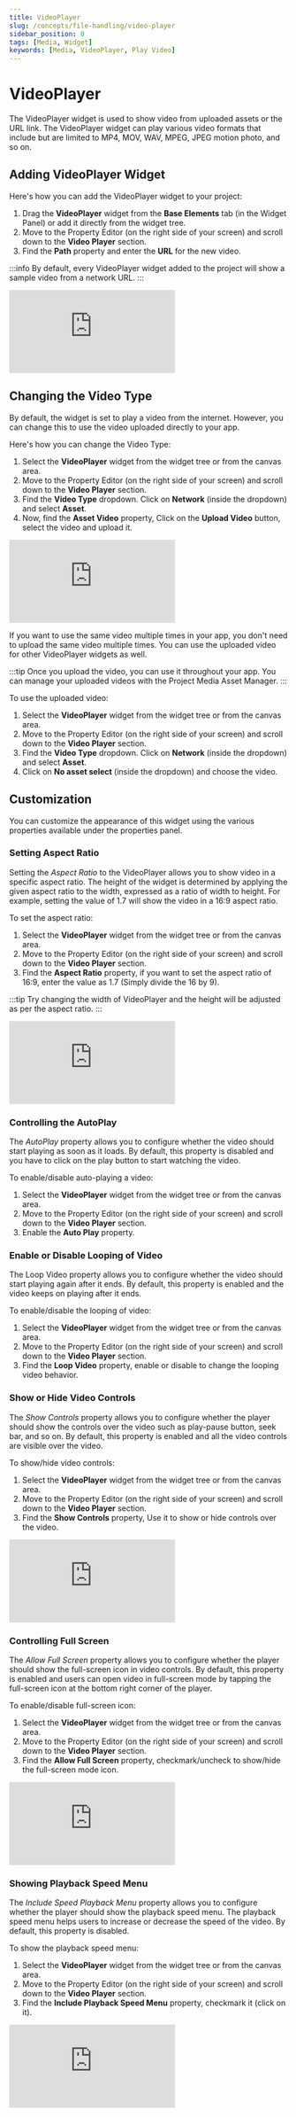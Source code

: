 ```yaml
---
title: VideoPlayer
slug: /concepts/file-handling/video-player
sidebar_position: 0
tags: [Media, Widget]
keywords: [Media, VideoPlayer, Play Video]
---
```


# VideoPlayer

The VideoPlayer widget is used to show video from uploaded assets or the URL link. The VideoPlayer widget can play various video formats that include but are limited to MP4, MOV, WAV, MPEG, JPEG motion photo, and so on.

## Adding VideoPlayer Widget

Here's how you can add the VideoPlayer widget to your project:

1. Drag the **VideoPlayer** widget from the **Base Elements** tab (in the Widget Panel) or add it directly from the widget tree.
2. Move to the Property Editor (on the right side of your screen) and scroll down to the **Video Player** section.
3. Find the **Path** property and enter the **URL** for the new video.

:::info
By default, every VideoPlayer widget added to the project will show a sample video from a network URL.
:::

<div style={{
    position: 'relative',
    paddingBottom: 'calc(56.67989417989418% + 41px)', // Keeps the aspect ratio and additional padding
    height: 0,
    width: '100%'}}>
    <iframe 
        src="https://demo.arcade.software/nHAgkrH8h6iYcJztASwU?embed&show_copy_link=true"
        title=""
        style={{
            position: 'absolute',
            top: 0,
            left: 0,
            width: '100%',
            height: '100%',
            colorScheme: 'light'
        }}
        frameborder="0"
        loading="lazy"
        webkitAllowFullScreen
        mozAllowFullScreen
        allowFullScreen
        allow="clipboard-write">
    </iframe>
</div>
<p></p>

## Changing the Video Type

By default, the widget is set to play a video from the internet. However, you can change this to use the video uploaded directly to your app.

Here's how you can change the Video Type:

1. Select the **VideoPlayer** widget from the widget tree or from the canvas area.
2. Move to the Property Editor (on the right side of your screen) and scroll down to the **Video Player** section.
3. Find the **Video Type** dropdown. Click on **Network** (inside the dropdown) and select **Asset**.
4. Now, find the **Asset Video** property, Click on the **Upload Video** button, select the video and upload it.

<div style={{
    position: 'relative',
    paddingBottom: 'calc(56.67989417989418% + 41px)', // Keeps the aspect ratio and additional padding
    height: 0,
    width: '100%'}}>
    <iframe 
        src="https://demo.arcade.software/ojeirHeMPqSHS5VNoHcu?embed&show_copy_link=true"
        title=""
        style={{
            position: 'absolute',
            top: 0,
            left: 0,
            width: '100%',
            height: '100%',
            colorScheme: 'light'
        }}
        frameborder="0"
        loading="lazy"
        webkitAllowFullScreen
        mozAllowFullScreen
        allowFullScreen
        allow="clipboard-write">
    </iframe>
</div>
<p></p>

If you want to use the same video multiple times in your app, you don't need to upload the same video multiple times. You can use the uploaded video for other VideoPlayer widgets as well.

:::tip
Once you upload the video, you can use it throughout your app. You can manage your uploaded videos with the Project Media Asset Manager.
:::

To use the uploaded video:

1. Select the **VideoPlayer** widget from the widget tree or from the canvas area.
2. Move to the Property Editor (on the right side of your screen) and scroll down to the **Video Player** section.
3. Find the **Video Type** dropdown. Click on **Network** (inside the dropdown) and select **Asset**.
4. Click on **No asset select** (inside the dropdown) and choose the video.


## Customization

You can customize the appearance of this widget using the various properties available under the properties panel.

### Setting Aspect Ratio

Setting the *Aspect Ratio* to the VideoPlayer allows you to show video in a specific aspect ratio. The height of the widget is determined by applying the given aspect ratio to the width, expressed as a ratio of width to height. For example, setting the value of 1.7 will show the video in a 16:9 aspect ratio.

To set the aspect ratio:

1. Select the **VideoPlayer** widget from the widget tree or from the canvas area.
2. Move to the Property Editor (on the right side of your screen) and scroll down to the **Video Player** section.
3. Find the **Aspect Ratio** property, if you want to set the aspect ratio of 16:9, enter the value as 1.7 (Simply divide the 16 by 9).

:::tip
Try changing the width of VideoPlayer and the height will be adjusted as per the aspect ratio.
:::

<div style={{
    position: 'relative',
    paddingBottom: 'calc(56.67989417989418% + 41px)', // Keeps the aspect ratio and additional padding
    height: 0,
    width: '100%'}}>
    <iframe 
        src="https://demo.arcade.software/jA0siXyl8MvI4Gs3tYAR?embed&show_copy_link=true"
        title=""
        style={{
            position: 'absolute',
            top: 0,
            left: 0,
            width: '100%',
            height: '100%',
            colorScheme: 'light'
        }}
        frameborder="0"
        loading="lazy"
        webkitAllowFullScreen
        mozAllowFullScreen
        allowFullScreen
        allow="clipboard-write">
    </iframe>
</div>
<p></p>

### Controlling the AutoPlay

The *AutoPlay* property allows you to configure whether the video should start playing as soon as it loads. By default, this property is disabled and you have to click on the play button to start watching the video.

To enable/disable auto-playing a video:

1. Select the **VideoPlayer** widget from the widget tree or from the canvas area.
2. Move to the Property Editor (on the right side of your screen) and scroll down to the **Video Player** section.
3. Enable the **Auto Play** property.

### Enable or Disable Looping of Video

The Loop Video property allows you to configure whether the video should start playing again after it ends. By default, this property is enabled and the video keeps on playing after it ends.

To enable/disable the looping of video:

1. Select the **VideoPlayer** widget from the widget tree or from the canvas area.
2. Move to the Property Editor (on the right side of your screen) and scroll down to the **Video Player** section.
3. Find the **Loop Video** property, enable or disable to change the looping video behavior.

### Show or Hide Video Controls

The *Show Controls* property allows you to configure whether the player should show the controls over the video such as play-pause button, seek bar, and so on. By default, this property is enabled and all the video controls are visible over the video.

To show/hide video controls:

1. Select the **VideoPlayer** widget from the widget tree or from the canvas area.
2. Move to the Property Editor (on the right side of your screen) and scroll down to the **Video Player** section.
3. Find the **Show Controls** property, Use it to show or hide controls over the video.

<div style={{
    position: 'relative',
    paddingBottom: 'calc(56.67989417989418% + 41px)', // Keeps the aspect ratio and additional padding
    height: 0,
    width: '100%'}}>
    <iframe 
        src="https://demo.arcade.software/sHKR3xUKXhi09D5rnypM?embed&show_copy_link=true"
        title=""
        style={{
            position: 'absolute',
            top: 0,
            left: 0,
            width: '100%',
            height: '100%',
            colorScheme: 'light'
        }}
        frameborder="0"
        loading="lazy"
        webkitAllowFullScreen
        mozAllowFullScreen
        allowFullScreen
        allow="clipboard-write">
    </iframe>
</div>
<p></p>

### Controlling Full Screen

The *Allow Full Screen* property allows you to configure whether the player should show the full-screen icon in video controls. By default, this property is enabled and users can open video in full-screen mode by tapping the full-screen icon at the bottom right corner of the player.

To enable/disable full-screen icon:

1. Select the **VideoPlayer** widget from the widget tree or from the canvas area.
2. Move to the Property Editor (on the right side of your screen) and scroll down to the **Video Player** section.
3. Find the **Allow Full Screen** property, checkmark/uncheck to show/hide the full-screen mode icon.

<div style={{
    position: 'relative',
    paddingBottom: 'calc(56.67989417989418% + 41px)', // Keeps the aspect ratio and additional padding
    height: 0,
    width: '100%'}}>
    <iframe 
        src="https://demo.arcade.software/HxVxSGkGKa6e6Wz2udiW?embed&show_copy_link=true"
        title=""
        style={{
            position: 'absolute',
            top: 0,
            left: 0,
            width: '100%',
            height: '100%',
            colorScheme: 'light'
        }}
        frameborder="0"
        loading="lazy"
        webkitAllowFullScreen
        mozAllowFullScreen
        allowFullScreen
        allow="clipboard-write">
    </iframe>
</div>
<p></p>

### Showing Playback Speed Menu

The *Include Speed Playback Menu* property allows you to configure whether the player should show the playback speed menu. The playback speed menu helps users to increase or decrease the speed of the video. By default, this property is disabled.

To show the playback speed menu:

1. Select the **VideoPlayer** widget from the widget tree or from the canvas area.
2. Move to the Property Editor (on the right side of your screen) and scroll down to the **Video Player** section.
3. Find the **Include Playback Speed Menu** property, checkmark it (click on it).

<div style={{
    position: 'relative',
    paddingBottom: 'calc(56.67989417989418% + 41px)', // Keeps the aspect ratio and additional padding
    height: 0,
    width: '100%'}}>
    <iframe 
        src="https://demo.arcade.software/3ahTxFfMNRog2PcMmejb?embed&show_copy_link=true"
        title=""
        style={{
            position: 'absolute',
            top: 0,
            left: 0,
            width: '100%',
            height: '100%',
            colorScheme: 'light'
        }}
        frameborder="0"
        loading="lazy"
        webkitAllowFullScreen
        mozAllowFullScreen
        allowFullScreen
        allow="clipboard-write">
    </iframe>
</div>
<p></p>